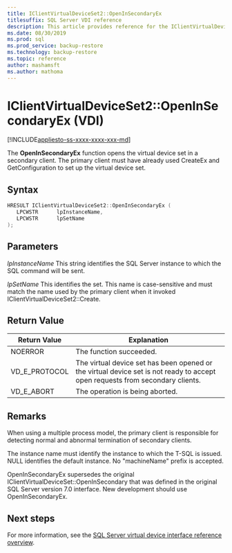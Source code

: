 ```yaml
---
title: IClientVirtualDeviceSet2::OpenInSecondaryEx
titlesuffix: SQL Server VDI reference
description: This article provides reference for the IClientVirtualDeviceSet2::OpenInSecondaryEx command.
ms.date: 08/30/2019
ms.prod: sql
ms.prod_service: backup-restore
ms.technology: backup-restore
ms.topic: reference
author: mashamsft
ms.author: mathoma
---
```


# IClientVirtualDeviceSet2::OpenInSecondaryEx (VDI)

[!INCLUDE[appliesto-ss-xxxx-xxxx-xxx-md](../../../includes/appliesto-ss-xxxx-xxxx-xxx-md.md)]

The **OpenInSecondaryEx** function opens the virtual device set in a secondary client. The primary client must have already used CreateEx and GetConfiguration to set up the virtual device set.

## Syntax

```c
HRESULT IClientVirtualDeviceSet2::OpenInSecondaryEx (
   LPCWSTR      lpInstanceName,
   LPCWSTR      lpSetName
);
```

## Parameters

*lpInstanceName*
   This string identifies the SQL Server instance to which the SQL command will be sent.

*lpSetName*
   This identifies the set. This name is case-sensitive and must match the name used by the primary client when it invoked IClientVirtualDeviceSet2::Create.

## Return Value

|Return Value | Explanation |
|---|---|
| NOERROR | The function succeeded. |
| VD_E_PROTOCOL | The virtual device set has been opened or the virtual device set is not ready to accept open requests from secondary clients. |
| VD_E_ABORT | The operation is being aborted. |

## Remarks

When using a multiple process model, the primary client is responsible for detecting normal and abnormal termination of secondary clients.

The instance name must identify the instance to which the T-SQL is issued. NULL identifies the default instance. No "machineName\" prefix is accepted.

OpenInSecondaryEx supersedes the original IClientVirtualDeviceSet::OpenInSecondary that was defined in the original SQL Server version 7.0 interface. New development should use OpenInSecondaryEx.

## Next steps

For more information, see the [SQL Server virtual device interface reference overview](reference-virtual-device-interface.md).